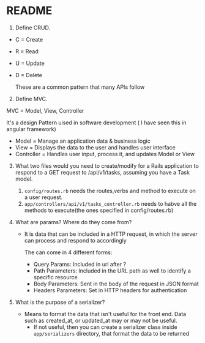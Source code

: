 # README

1. Define CRUD.
  - C = Create
  - R = Read
  - U = Update
  - D = Delete

    These are a common pattern that many APIs follow
2. Define MVC.
  
  MVC = Model, View, Controller

  It's a design Pattern uised in software development ( I have seen this in angular framework)

  - Model = Manage an application data & business logic
  - View = Displays the data to the user and handles user interface
  - Controller = Handles user input, process it, and updates Model or View

3. What two files would you need to create/modify for a Rails application to respond to a GET request to /api/v1/tasks, assuming you have a Task model.

    1. `config/routes.rb` needs the routes,verbs and method to execute on a user request.
    2. `app/controllers/api/v1/tasks_controller.rb` needs to habve all the methods to execute(the ones specified in config/routes.rb)

4. What are params? Where do they come from?
    - It is data that can be included in a HTTP request, in which the server can process and respond to accordingly

      The can come in 4 different forms:
        - Query Params: Included in url after ?
        - Path Parameters: Included in the URL path as well to identify a specific resource
        - Body Parameters: Sent in the body of the request in JSON format
        - Headers Parameters: Set in HTTP headers for authentication
5. What is the purpose of a serializer?
   - Means to format the data that isn't useful for the front end. Data such as created_at, or updated_at may or may not be useful.
      - If not useful, then you can create a serializer class inside `app/serializers` directory, that format the data to be returned